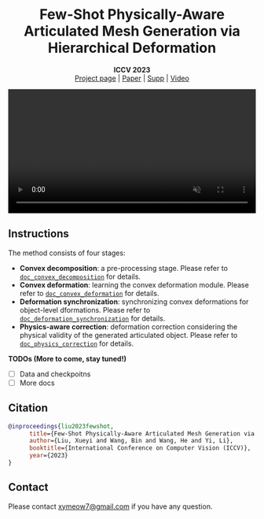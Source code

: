 <p align="center">

  <h1 align="center">Few-Shot Physically-Aware Articulated Mesh Generation via Hierarchical Deformation</h1>
  <!-- <h2 align="center">ICCV 2023</h2> -->
  <p align="center">
    <!-- <br> -->
    <!-- <br> -->
      <strong>ICCV 2023</strong>
      <br>
      <a href="https://meowuu7.github.io/few-arti-obj-gen/">Project page</a>
      |
      <a href="https://meowuu7.github.io/few-arti-obj-gen/static/pdfs/few-arti-gen.pdf">Paper</a>
      |
      <a href="https://meowuu7.github.io/few-arti-obj-gen/static/pdfs/few-arti-gen-supp.pdf">Supp</a>
      |
      <a href="https://youtu.be/p8x3GN3VSPE">Video</a>
  </p>

  <div align="center">
    <!-- <img src="./assets/teaser-2-cropped.gif" alt="Logo" width="100%"> -->
    <!-- <video id="teaser" autoplay muted loop width="100%">
      <source src="./assets/res-demo.mp4"
              type="video/mp4">
    </video> -->
    <video src="./assets/res-demo.mp4" autoplay muted loop width="100%"></video>
    
  </div>
  <!-- <br>
  <div align="center">
  </div>
  <strong>ICCV 2023</strong> -->
</p>

## Instructions

The method consists of four stages:
- **Convex decomposition**: a pre-processing stage. Please refer to [`doc_convex_decomposition`](./docs/1-convex_decomposition.md) for details. 
- **Convex deformation**: learning the convex deformation module. Please refer to [`doc_convex_deformation`](./docs/2-convex_deformation.md) for details. 
- **Deformation synchronization**: synchronizing convex deformations for object-level dformations. Please refer to [`doc_deformation_synchronization`](./docs/3-deformation_synchronization.md) for details. 
- **Physics-aware correction**: deformation correction considering the physical validity of the generated articulated object. Please refer to [`doc_physics_correction`](./docs/4-physics_correction.md) for details. 

**TODOs (More to come, stay tuned!)**
- [ ] Data and checkpoitns
- [ ] More docs

## Citation

```bibtex
@inproceedings{liu2023fewshot,
      title={Few-Shot Physically-Aware Articulated Mesh Generation via Hierarchical Deformation},
      author={Liu, Xueyi and Wang, Bin and Wang, He and Yi, Li},
      booktitle={International Conference on Computer Vision (ICCV)},
      year={2023}
}
```

## Contact

Please contact xymeow7@gmail.com if you have any question.
